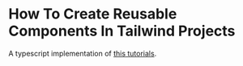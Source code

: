 # How To Create Reusable Components In Tailwind Projects

A typescript implementation of [this tutorials](https://www.luckymedia.dev/blog/creating-a-reusable-button-component-with-react-and-tailwind).
